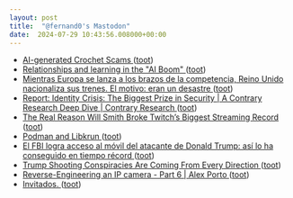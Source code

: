 ```yaml
---
layout: post
title:  "@fernand0's Mastodon"
date:  2024-07-29 10:43:56.008000+00:00
---
```

*  [AI-generated Crochet Scams  ](https://blog.mahabali.me/pedagogy/ai-generated-crochet-scams/) ([toot](https://mastodon.social/@fernand0/112869365252375829))
*  [Relationships and learning in the "AI Boom" ](https://nafez.substack.com/p/relationships-and-learning-in-th) ([toot](https://mastodon.social/@fernand0/112869025656262559))
*  [Mientras Europa se lanza a los brazos de la competencia, Reino Unido nacionaliza sus trenes. El motivo: eran un desastre ](https://www.xataka.com/movilidad/europa-se-lanza-a-brazos-competencia-reino-unido-nacionaliza-sus-trenes-motivo-eran-desastr) ([toot](https://mastodon.social/@fernand0/112868869347390484))
*  [Report: Identity Crisis: The Biggest Prize in Security \| A Contrary Research Deep Dive \| Contrary Research ](https://research.contrary.com/deep-dive/identity-crisi) ([toot](https://mastodon.social/@fernand0/112868576318983947))
*  [The Real Reason Will Smith Broke Twitch’s Biggest Streaming Record ](https://www.wired.com/story/will-smith-twitch-streaming-record) ([toot](https://mastodon.social/@fernand0/112867797366878173))
*  [Podman and Libkrun ](https://blog.podman.io/2024/07/podman-and-libkrun) ([toot](https://mastodon.social/@fernand0/112867190801252945))
*  [El FBI logra acceso al móvil del atacante de Donald Trump: así lo ha conseguido en tiempo récord ](https://blog.elhacker.net/2024/07/el-fbi-logra-acceso-al-movil-del-atacante-donald-trump.htm) ([toot](https://mastodon.social/@fernand0/112866283577125447))
*  [Trump Shooting Conspiracies Are Coming From Every Direction ](https://www.wired.com/story/trump-shooting-assassination-conspiracies) ([toot](https://mastodon.social/@fernand0/112865621237983757))
*  [Reverse-Engineering an IP camera - Part 6 \| Alex Porto ](https://dalpix.com/reverse-engineering-ip-camera-part-) ([toot](https://mastodon.social/@fernand0/112865346978063770))
*  [Invitados. ](https://avecesunafoto.wordpress.com/2024/07/28/invitados) ([toot](https://mastodon.social/@fernand0/112865341711245180))
